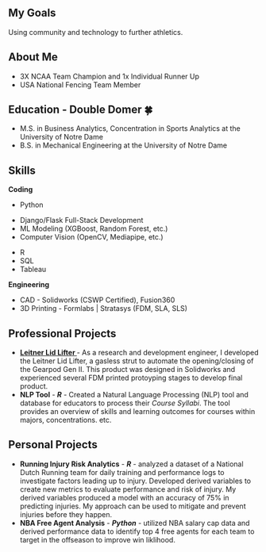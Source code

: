 ## My Goals
Using community and technology to further athletics.

## About Me
- 3X NCAA Team Champion and 1x Individual Runner Up
- USA National Fencing Team Member

## Education - Double Domer 🍀
* M.S. in Business Analytics, Concentration in Sports Analytics at the University of Notre Dame 
* B.S. in Mechanical Engineering at the University of Notre Dame

## Skills 
**Coding**
* Python 
- Django/Flask Full-Stack Development
- ML Modeling (XGBoost, Random Forest, etc.)
- Computer Vision (OpenCV, Mediapipe, etc.)
* R
* SQL
* Tableau

**Engineering**
* CAD - Solidworks (CSWP Certified), Fusion360
* 3D Printing - Formlabs | Stratasys (FDM, SLA, SLS)

## Professional Projects
* **<a href= "https://www.leitnerdesigns.com/collections/accessories/products/gearpod-xl-gen-2" target = "_blank"> Leitner Lid Lifter </a>** - As a research and development engineer, I developed the Leitner Lid Lifter, a gasless strut to automate the opening/closing of the Gearpod Gen II. This product was designed in Solidworks and experienced several FDM printed protoyping stages to develop final product.
* **NLP Tool** - **_R_** - Created a Natural Language Processing (NLP) tool and database for educators to process their _Course Syllabi_. The tool provides an overview of skills and learning outcomes for courses within majors, concentrations. etc.

## Personal Projects
* **Running Injury Risk Analytics** - **_R_** - analyzed a dataset of a National Dutch Running team for daily training and performance logs to investigate factors leading up to injury. Developed derived variables to create new metrics to evaluate performance and risk of injury. My derived variables produced a model with an accuracy of 75% in predicting injuries. My approach can be used to mitigate and prevent injuries before they happen.
* **NBA Free Agent Analysis** - **_Python_** - utilized NBA salary cap data and derived performance data to identify top 4 free agents for each team to target in the offseason to improve win liklihood.
